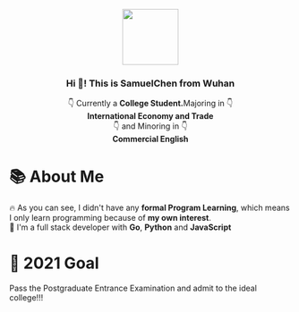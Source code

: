 <p align="center" width="300">
   <img align="center" width="100" src="https://avatars.githubusercontent.com/u/65054820?v=4" />
   <h3 align="center">Hi 👋! This is SamuelChen from Wuhan</h3>
</p>

<p align="center">👇 Currently a <strong>College Student.</strong>Majoring in 👇 <br /><strong>International Economy and Trade </strong><br />👇 and Minoring in 👇<br /><strong>Commercial English </strong></p>

# 📚 About Me
🔥 As you can see, I didn't have any <strong>formal Program Learning</strong>, which means I only learn programming because of <strong>my own interest</strong>.<br />
💾 I'm a full stack developer with <strong>Go</strong>, <strong>Python</strong> and <strong>JavaScript</strong><br />

# 🎯 2021 Goal
Pass the Postgraduate Entrance Examination and admit to the ideal college!!!

    
